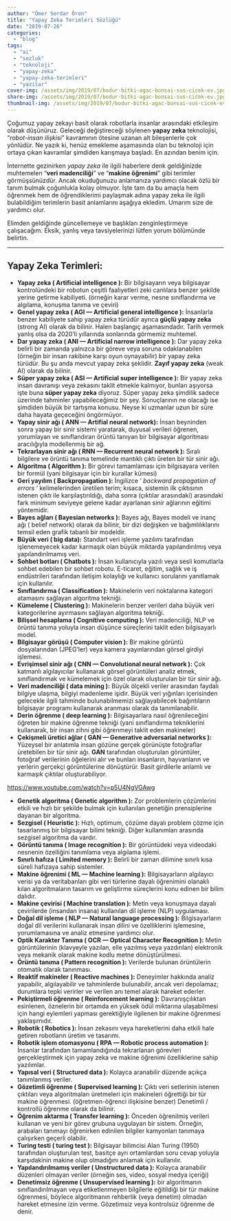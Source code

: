 ```yaml
---
author: "Ömer Serdar Ören"
title: "Yapay Zeka Terimleri Sözlüğü"
date: "2019-07-26"
categories: 
  - "blog"
tags: 
  - "ai"
  - "sozluk"
  - "teknoloji"
  - "yapay-zeka"
  - "yapay-zeka-terimleri"
  - "yazilar"
cover-img: /assets/img/2019/07/bodur-bitki-agac-bonsai-sus-cicek-ev.jpg
share-img: /assets/img/2019/07/bodur-bitki-agac-bonsai-sus-cicek-ev.jpg
thumbnail-img: /assets/img/2019/07/bodur-bitki-agac-bonsai-sus-cicek-ev.jpg
---
```



Çoğumuz yapay zekayı basit olarak robotlarla insanlar arasındaki etkileşim olarak düşünüruz. Geleceği değiştireceği söylenen **yapay zeka** teknolojisi, “_robot-insan ilişkisi_” kavramının ötesine uzanan alt bileşenlerle çok yönlüdür. Ne yazık ki, henüz emekleme aşamasında olan bu teknoloji için ortaya çıkan kavramlar şimdiden karışmaya başladı. En azından benim için.

İnternette gezinirken _yapay zeka_ ile ilgili haberlere denk geldiğinizde muhtemelen “**veri madenciliği**” ve “**makine öğrenimi**” gibi terimler görmüşsünüzdür. Ancak okuduğunuzu anlamanıza yardımcı olacak özlü bir tanım bulmak çoğunlukla kolay olmuyor. İşte tam da bu amaçla hem öğrenmek hem de öğrendiklerimi paylaşmak adına yapay zeka ile ilgili bulabildiğim terimlerin basit anlamlarını aşağıya ekledim. Umarım size de yardımcı olur.

Elimden geldiğinde güncellemeye ve başlıkları zenginleştirmeye çalışacağım.
Eksik, yanlış veya tavsiyelerinizi lütfen yorum bölümünde belirtin.

* * *

## Yapay Zeka Terimleri:

- **Yapay zeka ( Artificial intelligence ):** Bir bilgisayarın veya bilgisayar kontrolündeki bir robotun çeşitli faaliyetleri zeki canlılara benzer şekilde yerine getirme kabiliyeti. (örneğin karar verme, nesne sınıflandırma ve algılama, konuşma tanıma ve çeviri)
- **Genel yapay zeka ( AGI — Artificial general intelligence ):** İnsanlarla benzer kabiliyete sahip yapay zeka türüdür ayrıca **güçlü yapay zeka** (strong AI) olarak da bilinir. Halen başlangıç aşamasındadır. Tarih vermek yanlış olsa da 2020’li yıllarında sonlarında görmemiz muhtemel.
- **Dar yapay zeka ( ANI — Artificial narrow intelligence ):** Dar yapay zeka belirli bir zamanda yalnızca bir göreve veya soruna odaklanabilen (örneğin bir insan rakibine karşı oyun oynayabilir) bir yapay zeka türüdür. Bu şu anda mevcut yapay zeka şeklidir. **Zayıf yapay zeka** (weak AI) olarak da bilinir.
- **Süper yapay zeka ( ASI — Artificial super intelligence ):** Bir yapay zeka insan davranışı veya zekasını taklit etmekle kalmıyor, bunları aşıyorsa işte buna **süper yapay zeka** diyoruz. Süper yapay zeka şimdilik sadece üzerinde tahminler yapabileceğimiz bir şey. Sonuçlarının ne olacağı ise şimdiden büyük bir tartışma konusu. Neyse ki uzmanlar uzun bir süre daha hayata geçeceğini öngörmüyor.
- **Yapay sinir ağı ( ANN — Artifial neural network):** İnsan beyninden sonra yapay bir sinir sistemi yaratarak, duyusal verileri öğrenen, yorumlayan ve sınıflandıran örüntü tanıyan bir bilgisayar algoritması aracılığıyla modellenmiş bir ağ.
- **Tekrarlayan sinir ağı ( RNN — Recurrent neural network ):** Sıralı bilgilere ve örüntü tanıma temelinde mantıklı çıktı üreten bir tür sinir ağı.
- **Algoritma ( Algorithm ):** Bir görevi tamamlaması için bilgisayara verilen bir formül (yani bilgisayar için bir kurallar kümesi)
- **Geri yayılım ( Backpropagation ):** İngilizce ‘ _backward propagation of errors_ ‘ kelimelerinden üretilen terim; kısaca, sistemin ilk çıktısının istenen çıktı ile karşılaştırıldığı, daha sonra (çıktılar arasındaki) arasındaki fark minimum seviyeye gelene kadar ayarlanan sinir ağlarının eğitimi yöntemidir.
- **Bayes ağları ( Bayesian networks ):** Bayes ağı, Bayes modeli ve inanç ağı ( belief network) olarak da bilinir, bir dizi değişken ve bağımlılıklarını temsil eden grafik tabanlı bir modeldir.
- **Büyük veri ( big data):** Standart veri işleme yazılımı tarafından işlenemeyecek kadar karmaşık olan büyük miktarda yapılandırılmış veya yapılandırılmamış veri.
- **Sohbet botları ( Chatbots ):** İnsan kullanıcıyla yazılı veya sesli komutlarla sohbet edebilen bir sohbet robotu. E-ticaret, eğitim, sağlık ve iş endüstrileri tarafından iletişim kolaylığı ve kullanıcı sorularını yanıtlamak için kullanılır.
- **Sınıflandırma ( Classification ):** Makinelerin veri noktalarına kategori atamasını sağlayan algoritma tekniği.
- **Kümeleme ( Clustering ):** Makinelerin benzer verileri daha büyük veri kategorilerine ayırmasını sağlayan algoritma tekniği.
- **Bilişsel hesaplama ( Cognitive computing ):** Veri madenciliği, NLP ve örüntü tanıma yoluyla insan düşünce süreçlerini taklit eden bilgisayarlı model.
- **Bilgisayar görüşü ( Computer vision ):** Bir makine görüntü dosyalarından (JPEG’ler) veya kamera yayınlarından görsel girdiyi işlemesi.
- **Evrişimsel sinir ağı ( CNN — Convolutional neural network ):** Çok katmanlı algılayıcılar kullanarak görsel görüntüleri analiz etmek, sınıflandırmak ve kümelemek için özel olarak oluşturulan bir tür sinir ağı.
- **Veri madenciliği ( data mining ):** Büyük ölçekli veriler arasından faydalı bilgiye ulaşma, bilgiyi madenleme işidir. Büyük veri yığınları içerisinden gelecekle ilgili tahminde bulunabilmemizi sağlayabilecek bağıntıların bilgisayar programı kullanarak aranması olarak da tanımlanabilir.
- **Derin öğrenme ( deep learning ):** Bilgisayarlara nasıl öğrenileceğini öğreten bir makine öğrenme tekniği (yani sınıflandırma tekniklerini kullanarak, bir insan zihni gibi öğrenmeyi taklit eden makineler)
- **Çekişmeli üretici ağlar ( GAN — Generative adversarial networks ):** Yüzeysel bir anlatımla insan gözüne gerçek görünüşte fotoğraflar üretebilen bir tür sinir ağı. **GAN** tarafından oluşturulan görüntüler, fotoğraf verilerinin öğelerini alır ve bunları insanların, hayvanların ve yerlerin gerçekçi görüntülerine dönüştürür. Basit girdilerle anlamlı ve karmaşık çıktılar oluşturabiliyor.

<https://www.youtube.com/watch?v=p5U4NgVGAwg>

- **Genetik algoritma ( Genetic algorithm ):** Zor problemlerin çözümlerini etkili ve hızlı bir şekilde bulmak için kullanılan genetiğin prensiplerine dayanan bir algoritma.
- **Sezgisel ( Heuristic ):** Hızlı, optimum, çözüme dayalı problem çözme için tasarlanmış bir bilgisayar bilimi tekniği. Diğer kullanımları arasında sezgisel algoritma da vardır.
- **Görüntü tanıma ( Image recognition ):** Bir görüntüdeki veya videodaki nesnenin özelliğini tanımlama veya algılama işlemi.
- **Sınırlı hafıza ( Limited memory ):** Belirli bir zaman dilimine sınırlı kısa süreli hafızaya sahip sistemler.
- **Makine öğrenimi ( ML — Machine learning ):** Bilgisayarların algılayıcı verisi ya da veritabanları gibi veri türlerine dayalı öğrenimini olanaklı kılan algoritmaların tasarım ve geliştirme süreçlerini konu edinen bir bilim dalıdır.
- **Makine çevirisi ( Machine translation ):** Metin veya konuşmaya dayalı çevirilerde (insandan insana) kullanılan dil işleme (NLP) uygulaması.
- **Doğal dil işleme ( NLP — Natural language processing ):** Bilgisayarların doğal dil verilerini kullanarak insan dilini ve özelliklerini işlemesine, yorumlamasına ve analiz etmesine yardımcı olur.
- **Optik Karakter Tanıma ( OCR — Optical Character Recognition ):** Metin görüntülerinin (klavyeyle yazılan, elle yazılmış veya yazdırılan) elektronik veya mekanik olarak makine kodlu metne dönüştürülmesi.
- **Örüntü tanıma ( Pattern recognition ):** Verilerde bulunan örüntülerin otomatik olarak tanınması.
- **Reaktif makineler ( Reactive machines ):** Deneyimler hakkında analiz yapabilir, algılayabilir ve tahminlerde bulunabilir, ancak veri depolamaz; durumlara tepki verirler ve verilen anı temel alarak hareket ederler.
- **Pekiştirmeli öğrenme ( Reinforcement learning ):** Davranışçılıktan esinlenen, öznelerin bir ortamda en yüksek ödül miktarına ulaşabilmesi için hangi eylemleri yapması gerektiğiyle ilgilenen bir makine öğrenmesi yaklaşımıdır.
- **Robotik ( Robotics ):** İnsan zekasını veya hareketlerini daha etkili hale getiren robotların üretim ve tasarımı.
- **Robotik işlem otomasyonu ( RPA — Robotic process automation ):** İnsanlar tarafından tamamlandığında tekrarlanan görevleri gerçekleştirmek için yapay zeka ve makine öğrenimi özelliklerine sahip yazılımlar.
- **Yapısal veri ( Structured data ):** Kolayca aranabilir düzende açıkça tanımlanmış veriler.
- **Gözetimli öğrenme ( Supervised learning ):** Çıktı veri setlerinin istenen çıktıları veya algoritmaları üretmeleri için makineleri öğrettiği bir tür makine öğrenmesi. (öğretmen-öğrenci ilişkisine benzer) Denetimli / kontrollü öğrenme olarak da bilinir.
- **Öğrenim aktarma ( Transfer learning ):** Önceden öğrenilmiş verileri kullanan ve yeni bir görev grubuna uygulayan bir sistem. Örneğin, arabaları tanımayı öğrenirken edinilen bilgiler kamyonları tanımaya çalışırken geçerli olabilir.
- **Turing testi ( turing test ):** Bilgisayar bilimcisi Alan Turing (1950) tarafından oluşturulan test, basitçe ayrı ortamlardan soru cevap yoluyla karşıdakinin makine olup olmadığını anlamak için kullanılır.
- **Yapılandırılmamış veriler ( Unstructured data ):** Kolayca aranabilir düzenleri olmayan veriler (örneğin ses, video, sosyal medya içeriği)
- **Denetimsiz öğrenme ( Unsupervised learning ):** bir algoritmanın sınıflandırılmayan veya etiketlenmeyen bilgilerle eğitildiği bir tür makine öğrenmesi, böylece algoritmanın rehberlik (veya denetim) olmadan hareket etmesine izin verme. Gözetimsiz veya kontrolsüz öğrenme de denir.
